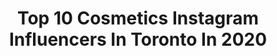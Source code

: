 ---
title: Top 10 Cosmetics Instagram Influencers In Toronto In 2020
description: >-
  Find top cosmetics Instagram influencers in Toronto in 2020. Most popular hashtags: #skincare #makeupartist #cosmetics #redlips.
platform: Instagram
profiles:
  - username: "libartystudios"
    fullname: >-
      Libarty®
    location: "Canada"
    followers: 33191
    engagement: 208
    commentsToLikes: 0.039401
    id: ck15pthubzjl50i19tb6zunu7
    verified: false
    hashtags: "#maleportrait, #montreal, #model, #fujifilmxt3"
  - username: "famousgoldentokyo"
    fullname: >-
      Influencer + Lifestyle Blogger
    location: "Canada"
    followers: 17720
    engagement: 653
    commentsToLikes: 0.171833
    id: ck5znlbtyop3v0i14cea4a6cg
    verified: false
    hashtags: "#birthday, #girls, #giftsforher, #barbietingz"
  - username: "makeupbyliraz"
    fullname: >-
      Liraz Karen Jacoby | MUA
    location: "Canada"
    followers: 101677
    engagement: 467
    commentsToLikes: 0.277754
    id: ck8sx6vm8gcr60j78tm8otbs4
    verified: false
    hashtags: "#torontobloggers, #finishingpowder, #fashionstyle, #hiddencrownhair"
  - username: "guneetbenipal"
    fullname: >-
      RASMALAI
    location: "Canada"
    followers: 4096
    engagement: 1219
    commentsToLikes: 0.216098
    id: ckap7d7injk6w0i78ee3qs4iu
    verified: false
    hashtags: "#recreation, #explorepage, #hudabeautyshop, #madhuridixit"
  - username: "shinylittlepearl"
    fullname: >-
      ShinyLittlePearl
    location: "Canada"
    followers: 17305
    engagement: 299
    commentsToLikes: 0.961573
    id: ck9wd2hdpdrxz0j786yijzo8y
    verified: false
    hashtags: "#may10, #skin, #naturalskincare, #afternoontea"
  - username: "roralovestrand"
    fullname: >-
      Aurora Lovestrand
    location: "Canada"
    followers: 7372
    engagement: 797
    commentsToLikes: 0.034627
    id: ck14ld763u2wf0i19zl28xugw
    verified: false
    hashtags: "#urbandecaynaked, #udnaked, #nars, #browtutorial"
  - username: "thatlookyoulove"
    fullname: >-
      Dhriti Bhanushali
    location: "Canada"
    followers: 9932
    engagement: 498
    commentsToLikes: 0.047332
    id: ck8tck20pzomw0j78uyu0ng23
    verified: false
    hashtags: "#satisfying, #nofilter, #shotoniphone, #newtiktoker"
  - username: "hayashalaby__"
    fullname: >-
      Haya Shalaby  ☥✨     هيا شلبي
    location: "Canada"
    followers: 2373
    engagement: 1120
    commentsToLikes: 0.083483
    id: ck5ztv2fk16eg0i14tybj1xh6
    verified: false
    hashtags: "#makeupbrushes, #makyaj, #dubaifashion, #fentybeauty"
  - username: "das__k"
    fullname: >-
      DAS
    location: "Canada"
    followers: 23688
    engagement: 206
    commentsToLikes: 0.026029
    id: ckaot5a9iufxw0i787jv36x1p
    verified: false
    hashtags: "#monolid, #glowy, #motd, #youtuber"
  - username: "loki.eats"
    fullname: >-
      Loki | Toronto Lifestyle
    location: "Canada"
    followers: 5966
    engagement: 1407
    commentsToLikes: 0.057185
    id: ck15pdw1zxegt0i19c6ul7eap
    verified: false
    hashtags: "#fantasy, #smallbizrelief, #workout, #hotpot"
---